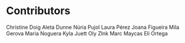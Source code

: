 Contributors
============

Christine Doig
Aleta Dunne
Núria Pujol
Laura Pérez
Joana Figueira
Mila Gerova
Maria Noguera
Kyla Juett
Oly ZInk
Marc Maycas
Eli Ortega
